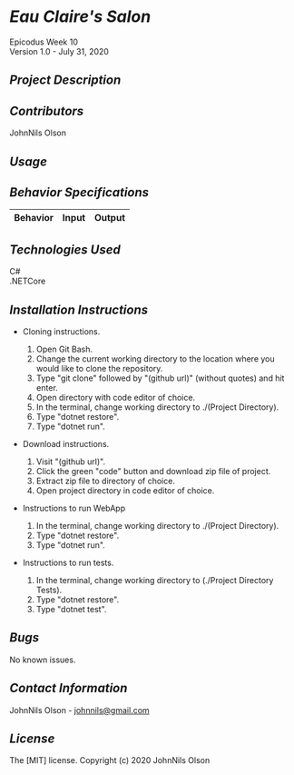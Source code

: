 # _Eau Claire's Salon_
Epicodus Week 10  
Version 1.0 - July 31, 2020 

## _Project Description_

## _Contributors_
JohnNils Olson  

## _Usage_


## _Behavior Specifications_
| Behavior | Input | Output |
| ---- | ---- | ---- |


## _Technologies Used_
C#  
.NETCore

## _Installation Instructions_
* Cloning instructions.
  1. Open Git Bash.
  2. Change the current working directory to the location where you would like to clone the repository.
  3. Type "git clone" followed by "(github url)" (without quotes) and hit enter.
  4. Open directory with code editor of choice.
  5. In the terminal, change working directory to ./(Project Directory).
  6. Type "dotnet restore".
  7. Type "dotnet run".

* Download instructions.
  1. Visit "(github url)".
  2. Click the green "code" button and download zip file of project.
  3. Extract zip file to directory of choice.
  4. Open project directory in code editor of choice.

* Instructions to run WebApp
  1. In the terminal, change working directory to ./(Project Directory).
  2. Type "dotnet restore".
  3. Type "dotnet run".

* Instructions to run tests.
  1. In the terminal, change working directory to (./Project Directory Tests).
  2. Type "dotnet restore".
  3. Type "dotnet test".

## _Bugs_
No known issues.

## _Contact Information_
JohnNils Olson - johnnils@gmail.com  

## _License_
The [MIT] license.
Copyright (c) 2020 JohnNils Olson